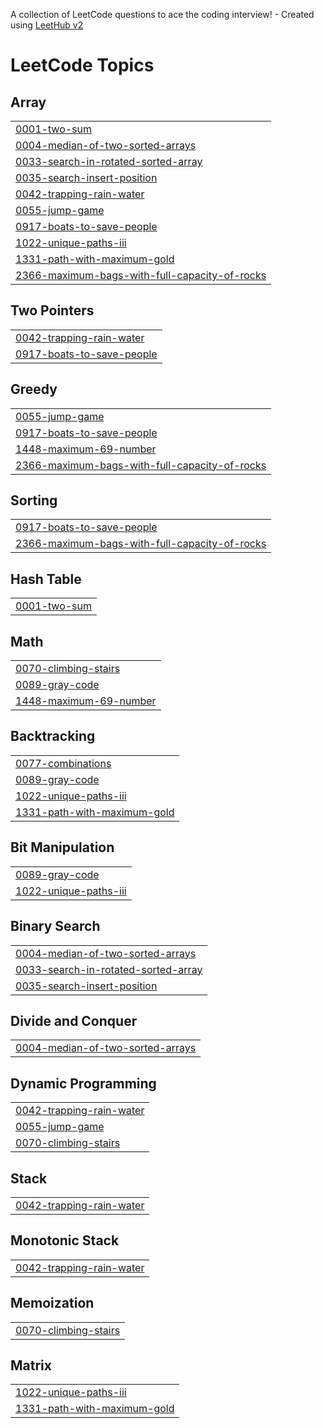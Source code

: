 A collection of LeetCode questions to ace the coding interview! - Created using [LeetHub v2](https://github.com/arunbhardwaj/LeetHub-2.0)
<!---LeetCode Topics Start-->
# LeetCode Topics
## Array
|  |
| ------- |
| [0001-two-sum](https://github.com/anshy0304/DSA/tree/master/0001-two-sum) |
| [0004-median-of-two-sorted-arrays](https://github.com/anshy0304/DSA/tree/master/0004-median-of-two-sorted-arrays) |
| [0033-search-in-rotated-sorted-array](https://github.com/anshy0304/DSA/tree/master/0033-search-in-rotated-sorted-array) |
| [0035-search-insert-position](https://github.com/anshy0304/DSA/tree/master/0035-search-insert-position) |
| [0042-trapping-rain-water](https://github.com/anshy0304/DSA/tree/master/0042-trapping-rain-water) |
| [0055-jump-game](https://github.com/anshy0304/DSA/tree/master/0055-jump-game) |
| [0917-boats-to-save-people](https://github.com/anshy0304/DSA/tree/master/0917-boats-to-save-people) |
| [1022-unique-paths-iii](https://github.com/anshy0304/DSA/tree/master/1022-unique-paths-iii) |
| [1331-path-with-maximum-gold](https://github.com/anshy0304/DSA/tree/master/1331-path-with-maximum-gold) |
| [2366-maximum-bags-with-full-capacity-of-rocks](https://github.com/anshy0304/DSA/tree/master/2366-maximum-bags-with-full-capacity-of-rocks) |
## Two Pointers
|  |
| ------- |
| [0042-trapping-rain-water](https://github.com/anshy0304/DSA/tree/master/0042-trapping-rain-water) |
| [0917-boats-to-save-people](https://github.com/anshy0304/DSA/tree/master/0917-boats-to-save-people) |
## Greedy
|  |
| ------- |
| [0055-jump-game](https://github.com/anshy0304/DSA/tree/master/0055-jump-game) |
| [0917-boats-to-save-people](https://github.com/anshy0304/DSA/tree/master/0917-boats-to-save-people) |
| [1448-maximum-69-number](https://github.com/anshy0304/DSA/tree/master/1448-maximum-69-number) |
| [2366-maximum-bags-with-full-capacity-of-rocks](https://github.com/anshy0304/DSA/tree/master/2366-maximum-bags-with-full-capacity-of-rocks) |
## Sorting
|  |
| ------- |
| [0917-boats-to-save-people](https://github.com/anshy0304/DSA/tree/master/0917-boats-to-save-people) |
| [2366-maximum-bags-with-full-capacity-of-rocks](https://github.com/anshy0304/DSA/tree/master/2366-maximum-bags-with-full-capacity-of-rocks) |
## Hash Table
|  |
| ------- |
| [0001-two-sum](https://github.com/anshy0304/DSA/tree/master/0001-two-sum) |
## Math
|  |
| ------- |
| [0070-climbing-stairs](https://github.com/anshy0304/DSA/tree/master/0070-climbing-stairs) |
| [0089-gray-code](https://github.com/anshy0304/DSA/tree/master/0089-gray-code) |
| [1448-maximum-69-number](https://github.com/anshy0304/DSA/tree/master/1448-maximum-69-number) |
## Backtracking
|  |
| ------- |
| [0077-combinations](https://github.com/anshy0304/DSA/tree/master/0077-combinations) |
| [0089-gray-code](https://github.com/anshy0304/DSA/tree/master/0089-gray-code) |
| [1022-unique-paths-iii](https://github.com/anshy0304/DSA/tree/master/1022-unique-paths-iii) |
| [1331-path-with-maximum-gold](https://github.com/anshy0304/DSA/tree/master/1331-path-with-maximum-gold) |
## Bit Manipulation
|  |
| ------- |
| [0089-gray-code](https://github.com/anshy0304/DSA/tree/master/0089-gray-code) |
| [1022-unique-paths-iii](https://github.com/anshy0304/DSA/tree/master/1022-unique-paths-iii) |
## Binary Search
|  |
| ------- |
| [0004-median-of-two-sorted-arrays](https://github.com/anshy0304/DSA/tree/master/0004-median-of-two-sorted-arrays) |
| [0033-search-in-rotated-sorted-array](https://github.com/anshy0304/DSA/tree/master/0033-search-in-rotated-sorted-array) |
| [0035-search-insert-position](https://github.com/anshy0304/DSA/tree/master/0035-search-insert-position) |
## Divide and Conquer
|  |
| ------- |
| [0004-median-of-two-sorted-arrays](https://github.com/anshy0304/DSA/tree/master/0004-median-of-two-sorted-arrays) |
## Dynamic Programming
|  |
| ------- |
| [0042-trapping-rain-water](https://github.com/anshy0304/DSA/tree/master/0042-trapping-rain-water) |
| [0055-jump-game](https://github.com/anshy0304/DSA/tree/master/0055-jump-game) |
| [0070-climbing-stairs](https://github.com/anshy0304/DSA/tree/master/0070-climbing-stairs) |
## Stack
|  |
| ------- |
| [0042-trapping-rain-water](https://github.com/anshy0304/DSA/tree/master/0042-trapping-rain-water) |
## Monotonic Stack
|  |
| ------- |
| [0042-trapping-rain-water](https://github.com/anshy0304/DSA/tree/master/0042-trapping-rain-water) |
## Memoization
|  |
| ------- |
| [0070-climbing-stairs](https://github.com/anshy0304/DSA/tree/master/0070-climbing-stairs) |
## Matrix
|  |
| ------- |
| [1022-unique-paths-iii](https://github.com/anshy0304/DSA/tree/master/1022-unique-paths-iii) |
| [1331-path-with-maximum-gold](https://github.com/anshy0304/DSA/tree/master/1331-path-with-maximum-gold) |
<!---LeetCode Topics End-->